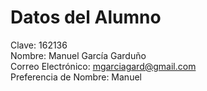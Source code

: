 # Datos del Alumno
Clave: 162136  
Nombre: Manuel García Garduño  
Correo Electrónico: mgarciagard@gmail.com  
Preferencia de Nombre: Manuel  
